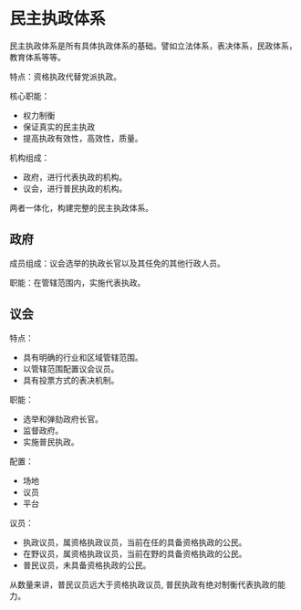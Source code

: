 # 民主执政体系

民主执政体系是所有具体执政体系的基础。譬如立法体系，表决体系，民政体系，教育体系等等。

特点：资格执政代替党派执政。

核心职能：

* 权力制衡
* 保证真实的民主执政
* 提高执政有效性，高效性，质量。

机构组成：

* 政府，进行代表执政的机构。
* 议会，进行普民执政的机构。

两者一体化，构建完整的民主执政体系。

## 政府

成员组成：议会选举的执政长官以及其任免的其他行政人员。

职能：在管辖范围内，实施代表执政。

## 议会

特点：

* 具有明确的行业和区域管辖范围。
* 以管辖范围配置议会议员。
* 具有投票方式的表决机制。

职能：

* 选举和弹劾政府长官。
* 监督政府。
* 实施普民执政。

配置：

* 场地
* 议员
* 平台

议员：

* 执政议员，属资格执政议员，当前在任的具备资格执政的公民。
* 在野议员，属资格执政议员，当前在野的具备资格执政的公民。
* 普民议员，未具备资格执政的公民。

从数量来讲，普民议员远大于资格执政议员, 普民执政有绝对制衡代表执政的能力。